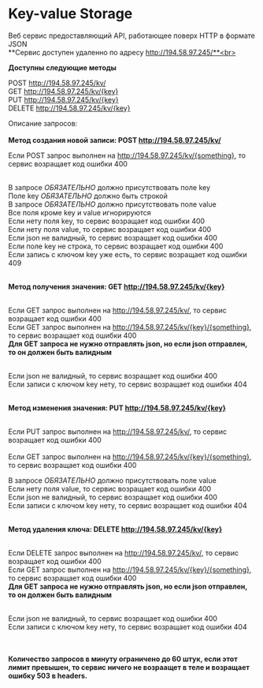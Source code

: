 # Key-value Storage
Веб сервис предоставляющий API, работающее поверх HTTP в формате JSON<br>
**Сервис доступен удаленно по адресу http://194.58.97.245/**<br>

**Доступны следующие методы**<br>

POST http://194.58.97.245/kv/<br>
GET http://194.58.97.245/kv/{key}<br>
PUT http://194.58.97.245/kv/{key}<br>
DELETE http://194.58.97.245/kv/{key}<br>


Описание запросов:<br><br>
<b>Метод создания новой записи: POST http://194.58.97.245/kv/ </b><br>

Если POST запрос выполнен на http://194.58.97.245/kv/{something}, то сервис возращает код ошибки 400<br><br>

В запросе *ОБЯЗАТЕЛЬНО* должно присутствовать поле key<br>
Поле key *ОБЯЗАТЕЛЬНО* должно быть строкой<br>
В запросе *ОБЯЗАТЕЛЬНО* должно присутствовать поле value<br>
Все поля кроме key и value игнорируются<br>
Если нету поля key, то сервис возращает код ошибки 400<br>
Если нету поля value, то сервис возращает код ошибки 400<br>
Если json не валидный, то сервис возращает код ошибки 400<br>
Если поле key не строка, то сервис возращает код ошибки 400<br>
Если запись с ключом key уже есть, то сервис возращает код ошибки 409<br><br>

<b>Метод получения значения: GET http://194.58.97.245/kv/{key} </b><br><br>

Если GET запрос выполнен на http://194.58.97.245/kv/, то сервис возращает код ошибки 400<br>
Если GET запрос выполнен на http://194.58.97.245/kv/{key}/{something}, то сервис возращает код ошибки 400<br>
<b>Для GET запроса не нужно отправлять json, но если json отправлен, то он должен быть валидным</b><br><br>

Если json не валидный, то сервис возращает код ошибки 400<br>
Если записи с ключом key нету, то сервис возращает код ошибки 404<br><br>

<b>Метод изменения значения: PUT http://194.58.97.245/kv/{key} </b><br><br>

Если PUT запрос выполнен на http://194.58.97.245/kv/, то сервис возращает код ошибки 400<br><br>
Если GET запрос выполнен на http://194.58.97.245/kv/{key}/{something}, то сервис возращает код ошибки 400<br>


В запросе *ОБЯЗАТЕЛЬНО* должно присутствовать поле value<br>
Если нету поля value, то сервис возращает код ошибки 400<br>
Если json не валидный, то сервис возращает код ошибки 400<br>
Если записи с ключом key нету, то сервис возращает код ошибки 404<br><br>

<b>Метод удаления ключа: DELETE http://194.58.97.245/kv/{key} </b><br><br>

Если DELETE запрос выполнен на http://194.58.97.245/kv/, то сервис возращает код ошибки 400<br>
Если GET запрос выполнен на http://194.58.97.245/kv/{key}/{something}, то сервис возращает код ошибки 400<br>
<b>Для GET запроса не нужно отправлять json, но если json отправлен, то он должен быть валидным</b><br><br>


Если json не валидный, то сервис возращает код ошибки 400<br>
Если записи с ключом key нету, то сервис возращает код ошибки 404<br><br><br>


<b>Количество запросов в минуту ограничено до 60 штук, если этот лимит превышен, то сервис ничего не возраащет в теле и возращает ошибку 503 в headers.</b>





















